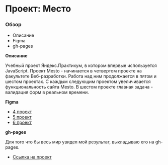 # Проект: Место

### Обзор
* Описание
* Figma
* gh-pages

**Описание**

Учебный проект Яндекс.Практикум, в котором впервые используется JavaScript.
Проект Mesto - начинается в четвертом проекте на факультете Веб-разработки.
Работа над ним продолжается в пятом и шестом проектах.
С каждым следующим проектом увеличивается функциональность сайта Mesto.
В шестом проекте главная задача - валидация форм в реальном времени.

**Figma**

* [4 проект](https://www.figma.com/file/2cn9N9jSkmxD84oJik7xL7/JavaScript.-Sprint-4?node-id=0%3A1)
* [5 проект](https://www.figma.com/file/bjyvbKKJN2naO0ucURl2Z0/JavaScript.-Sprint-5?node-id=0%3A1)
* [6 проект](https://www.figma.com/file/kRVLKwYG3d1HGLvh7JFWRT/JavaScript.-Sprint-6?node-id=0%3A1)

**gh-pages**

Для того что бы весь мир увидел мой результат, выкладываю его на gh-pages.
* [Ссылка на проект](https://maxim7137.github.io/mesto/)